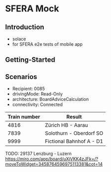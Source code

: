 # SFERA Mock

## Introduction
- solace
- for SFERA e2e tests of mobile app

## Getting-Started


## Scenarios

- Recipient: 0085
- drivingMode: Read-Only
- architecture: BoardAdviceCalculation
- connectivity: Connected

| Train number | Result                   |
|--------------|--------------------------|
| 4816         | Zürich HB - Aarau        |
| 7839         | Solothurn - Oberdorf SO  |
| 9999         | Fictional Bahnhof A - D1 |

TODO: 29137 Lenzburg - Luzern https://miro.com/app/board/uXjVKK4zJFk=/?moveToWidget=3458764596975113381&cot=14

